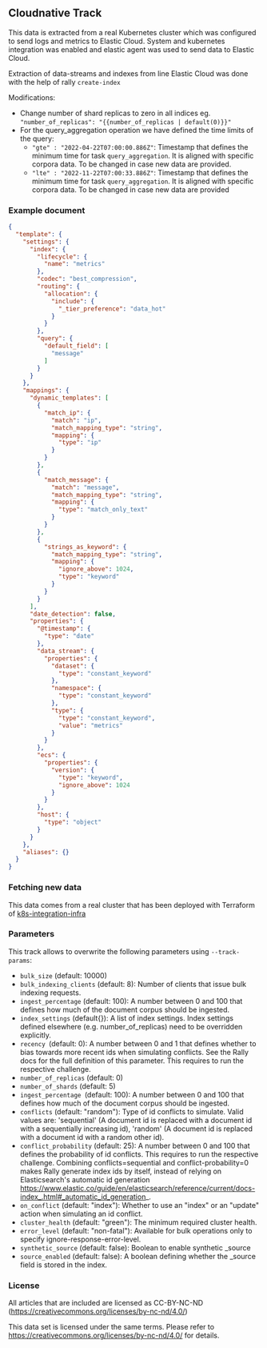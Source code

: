 ## Cloudnative Track

This data is extracted from a real Kubernetes cluster which was configured to send logs and metrics to Elastic Cloud.
System and kubernetes integration was enabled and elastic agent was used to send data to Elastic Cloud.

Extraction of data-streams and indexes from line Elastic Cloud was done with the help of rally `create-index`

Modifications:
* Change number of shard replicas to zero in all indices eg. `"number_of_replicas": "{{number_of_replicas | default(0)}}"`
*  For the query_aggregation operation we have defined the time limits of the query: 
   * `"gte" : "2022-04-22T07:00:00.886Z"`: Timestamp that defines the minimum time for task `query_aggregation`. It is aligned with specific corpora data. To be changed in case new data are provided.
   * `"lte" : "2022-11-22T07:00:33.886Z"`: Timestamp that defines the minimum time for task `query_aggregation`. It is aligned with specific corpora data. To be changed in case new data are provided

### Example document

```json
{
  "template": {
    "settings": {
      "index": {
        "lifecycle": {
          "name": "metrics"
        },
        "codec": "best_compression",
        "routing": {
          "allocation": {
            "include": {
              "_tier_preference": "data_hot"
            }
          }
        },
        "query": {
          "default_field": [
            "message"
          ]
        }
      }
    },
    "mappings": {
      "dynamic_templates": [
        {
          "match_ip": {
            "match": "ip",
            "match_mapping_type": "string",
            "mapping": {
              "type": "ip"
            }
          }
        },
        {
          "match_message": {
            "match": "message",
            "match_mapping_type": "string",
            "mapping": {
              "type": "match_only_text"
            }
          }
        },
        {
          "strings_as_keyword": {
            "match_mapping_type": "string",
            "mapping": {
              "ignore_above": 1024,
              "type": "keyword"
            }
          }
        }
      ],
      "date_detection": false,
      "properties": {
        "@timestamp": {
          "type": "date"
        },
        "data_stream": {
          "properties": {
            "dataset": {
              "type": "constant_keyword"
            },
            "namespace": {
              "type": "constant_keyword"
            },
            "type": {
              "type": "constant_keyword",
              "value": "metrics"
            }
          }
        },
        "ecs": {
          "properties": {
            "version": {
              "type": "keyword",
              "ignore_above": 1024
            }
          }
        },
        "host": {
          "type": "object"
        }
      }
    },
    "aliases": {}
  }
}
```


### Fetching new data

This data comes from a real cluster that has been deployed with Terraform of [k8s-integration-infra](https://github.com/elastic/k8s-integration-infra/tree/main/infra)

### Parameters

This track allows to overwrite the following parameters using `--track-params`:

* `bulk_size` (default: 10000)
* `bulk_indexing_clients` (default: 8): Number of clients that issue bulk indexing requests.
* `ingest_percentage` (default: 100): A number between 0 and 100 that defines how much of the document corpus should be ingested.
* `index_settings` (default{}): A list of index settings. Index settings defined elsewhere (e.g. number_of_replicas) need to be overridden explicitly.
* `recency `(default: 0): A number between 0 and 1 that defines whether to bias towards more recent ids when simulating conflicts. See the Rally docs for the full definition of this parameter. This requires to run the respective challenge.
* `number_of_replicas` (default: 0)
* `number_of_shards` (default: 5)
* `ingest_percentage `(default: 100): A number between 0 and 100 that defines how much of the document corpus should be ingested.
* `conflicts` (default: "random"): Type of id conflicts to simulate. Valid values are: 'sequential' (A document id is replaced with a document id with a sequentially increasing id), 'random' (A document id is replaced with a document id with a random other id).
* `conflict_probability` (default: 25): A number between 0 and 100 that defines the probability of id conflicts. This requires to run the respective challenge. Combining conflicts=sequential and conflict-probability=0 makes Rally generate index ids by itself, instead of relying on Elasticsearch's automatic id generation <https://www.elastic.co/guide/en/elasticsearch/reference/current/docs-index_.html#_automatic_id_generation>_.
* `on_conflict` (default: "index"): Whether to use an "index" or an "update" action when simulating an id conflict.
* `cluster_health` (default: "green"): The minimum required cluster health.
* `error_level` (default: "non-fatal"): Available for bulk operations only to specify ignore-response-error-level.
* `synthetic_source` (default: false): Boolean to enable synthetic _source
* `source_enabled` (default: false): A boolean defining whether the _source field is stored in the index.


### License

All articles that are included are licensed as CC-BY-NC-ND (https://creativecommons.org/licenses/by-nc-nd/4.0/)

This data set is licensed under the same terms. Please refer to https://creativecommons.org/licenses/by-nc-nd/4.0/ for details.
